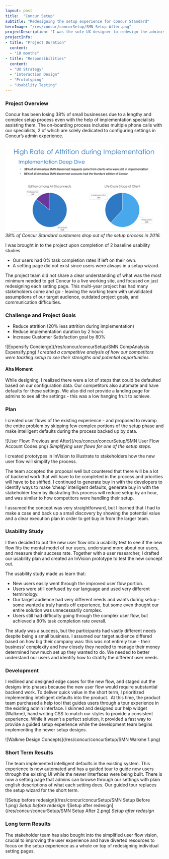 ```yaml
---
layout: post
title:  "Concur Setup"
subtitle: "Redesigning the setup experience for Concur Standard"
heroImage: "/res/concur/concurSetup/SMN Setup After.png"
projectDescription: "I was the sole UX designer to redesign the administrator onboarding experience for Concur’s software. I worked with multiple PMs, developers, and a UX manager who provided guidance and assistance. I helped define the existing customer journey, brought in competitive analysis, and led the design process from discovery to delivery."
projectInfo:
- title: "Project Duration"
  content:
  - "18 months"
- title: "Responsibilities"
  content:  
  - "UX Strategy"
  - "Interaction Design"
  - "Prototyping"
  - "Usability Testing"
---
```

### Project Overview

Concur has been losing 38% of small businesses due to a lengthy and complex setup process even with the help of implementation specialists assisting them. The on-boarding process includes multiple phone calls with our specialists, 2 of which are solely dedicated to configuring settings in Concur’s admin experience.

![Concur Standard, the small business focused version of the software had a 38% attrition rate.](/res/concur/concurSetup/ClientAttrition.png)
*38% of Concur Standard customers drop out of the setup process in 2016.*



I was brought in to the project upon completion of 2 baseline usability studies

- Our users had 0% task completion rates if left on their own.
- A setting page did not exist since users were always in a setup wizard.


The project team did not share a clear understanding of what was the most minimum needed to get Concur to a live working site, and focused on just redesigning each setting page. This multi-year project has had many stakeholders come and go - leaving the working team with unvalidated assumptions of our target audience, outdated project goals, and communication difficulties.

### Challenge and Project Goals
* Reduce attrition (20% less attrition during implementation)
* Reduce implementation duration by 2 hours
* Increase Customer Satisfaction goal by 80%

![Expensify Concierge](/res/concur/concurSetup/SMN CompAnalysis Expensify.png)
*I created a competitive analysis of how our competitors were tackling setup to see their strengths and potential opportunities.*

#### Aha Moment

While designing, I realized there were a lot of steps that could be defaulted based on our configuration data. Our competitors also automate and have defaults for these settings. We also did not provide a landing page for admins to see all the settings - this was a low hanging fruit to achieve.

### Plan

I created user flows of the existing experience - and proposed to revamp the entire problem by skipping few complex portions of the setup phase and make intelligent defaults during the process backed up by data.

![User Flow: Previous and After](/res/concur/concurSetup/SMN User Flow Account Codes.png)
*Simplifying user flows for one of the setup steps.*

I created prototypes in InVision to illustrate to stakeholders how the new user flow will simplify the process.

The team accepted the proposal well but countered that there will be a lot of backend work that will have to be completed in the process and priorities will have to be shifted. I continued to generate buy in with the developers to identify ways to make ‘cheap’ intelligent defaults, generate buy in with the stakeholder team by illustrating this process will reduce setup by an hour, and was similar to how competitors were handling their setup.

I assumed the concept was very straightforward, but I learned that I had to make a case and back up a small discovery by showing the potential value and a clear execution plan in order to get buy in from the larger team.

### Usability Study

I then decided to put the new user flow into a usability test to see if the new flow fits the mental model of our users, understand more about our users, and measure their success rate. Together with a user researcher, I drafted our usability plan and created an InVision prototype to test the new concept out.

The usability study made us learn that:
- New users easily went through the improved user flow portion.
- Users were still confused by our language and used very different terminology.
- Our target audience had very different needs and wants during setup - some wanted a truly hands off experience, but some even thought our entire solution was unnecessarily complex.
- Users still had difficulty going through the complex user flow, but achieved a 80% task completion rate overall.

The study was a success, but the participants had vastly different needs despite being a small business. I assumed our target audience differed based on how big their company was: this was not entirely true - their business’ complexity and how closely they needed to manage their money determined how much set up they wanted to do. We needed to better understand our users and identify how to stratify the different user needs.

### Development

I redlined and designed edge cases for the new flow, and staged out the designs into phases because the new user flow would require substantial backend work. To deliver quick value in the short term, I prioritized implementing intelligent defaults into the product.  At this time, the product team purchased a help tool that guides users through a tour experience in the existing admin interface. I skinned and designed our help widget (Walkme), hand writing CSS to match our styles to provide a consistent experience. While it wasn’t a perfect solution, it provided a fast way to provide a guided setup experience while the development team begins implementing the newer setup designs.

![Walkme Design Concepts](/res/concur/concurSetup/SMN Walkme 1.png)

### Short Term Results

The team implemented intelligent defaults in the existing system. This experience is now automated and has a guided tour to guide new users through the existing UI while the newer interfaces were being built. There is now a setting page that admins can browse through our settings with plain english descriptions of what each setting does. Our guided tour replaces the setup wizard for the short term.

![Setup before redesign](/res/concur/concurSetup/SMN Setup Before 1.png)
*Setup before redesign*
![Setup after redesign](/res/concur/concurSetup/SMN Setup After 2.png)
*Setup after redesign*

### Long term Results

The stakeholder team has also bought into the simplified user flow vision, crucial to improving the user experience and have diverted resources to focus on the setup experience as a whole on top of redesigning individual setting pages.
